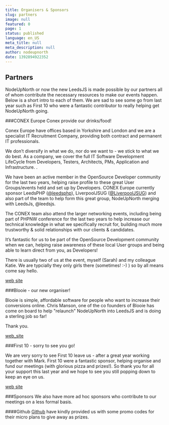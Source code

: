 ```yaml
---
title: Organisers & Sponsors
slug: partners
image: null
featured: 0
page: 1
status: published
language: en_US
meta_title: null
meta_description: null
author: nodeupnorth
date: 1392894922352
---
```

## Partners
NodeUpNorth or now the new LeedsJS is made possible by our partners all of whom contribute the necessary resources to make our events happen. Below is a short intro to each of them. We are sad to see some go from last year such as First 10 who were a fantastic contributor to really helping get NodeUpNorth going.

###CONEX Europe
Conex provide our drinks/food!

Conex Europe have offices based in Yorkshire and London and we are a specialist IT Recruitment Company, providing both contract and permanent IT professionals.

We don’t diversify in what we do, nor do we want to - we stick to what we do best. As a company, we cover the full IT Software Development LifeCycle from Developers, Testers, Architects, PMs, Application and Infrastructure. .

We have been an active member in the OpenSource Developer community for the last two years, helping raise profile to these great User Groups/events held and set up by Developers.
CONEX Europe currently sponsor LeedsPHP ([@leedsphp](http://www.twitter.com/leedsphp)), LiverpoolJSUG ([@LiverpoolJSUG](http://www.twitter.com/liverpooljsug)) and also part of the team to help form this great group, NodeUpNorth merging with LeedsJs, @leedsjs.

The CONEX team also attend the larger networking events, including being part of PHPNW conference for the last two years to help increase our technical knowledge in what we specifically recruit for, building  much more trustworthy & solid relationships with our clients & candidates.

It’s fantastic for us to be part of the OpenSource Development community when we can, helping raise awareness of these local User groups and being able to learn direct from you, as Developers!

There is usually two of us at the event, myself (Sarah) and my colleague Katie. We are typcially they only girls there (sometimes! :-) ) so by all means come say hello.

[web site](http://www.conexeurope.com/)

###Blooie - our new organiser!

Blooie is simple, affordable software for people who want to increase their conversions online. Chris Manson, one of the co founders of Blooie has come on board to help "relaunch" NodeUpNorth into LeedsJS and is doing a sterling job so far!

Thank you.

[web_site](https://bloo.ie/)

###First 10 - sorry to see you go!

We are very sorry to see First 10 leave us - after a great year working together with Mark. First 10 were a fantastic sponsor, helping organise and fund our meetings (with glorious pizza and prizes!). So thank you for all your support this last year and we hope to see you still popping down to keep an eye on us.


[web site](http://www.first10.co.uk)

###Sponsors
We also have more ad hoc sponsors who contribute to our meetings on a less formal basis.

####Github
[Github](http://www.github.com) have kindly provided us with some promo codes for their micro plans to give away as prizes.
